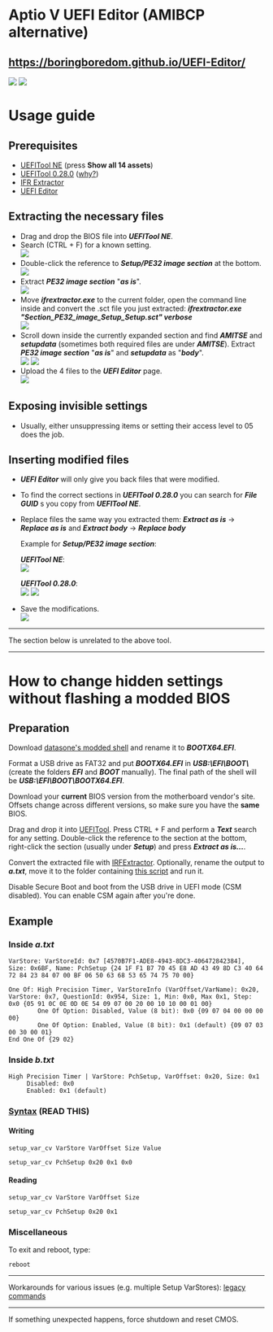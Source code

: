 # Aptio V UEFI Editor (AMIBCP alternative)

## https://boringboredom.github.io/UEFI-Editor/

![](./images/showcase/1.png)
![](./images/showcase/2.png)

# Usage guide

## Prerequisites

- [UEFITool NE](https://github.com/LongSoft/UEFITool/releases) (press **Show all 14 assets**)
- [UEFITool 0.28.0](https://github.com/LongSoft/UEFITool/releases/tag/0.28.0) ([why?](https://github.com/LongSoft/UEFITool/issues/67#issuecomment-268906461))
- [IFR Extractor](https://github.com/LongSoft/IFRExtractor-RS/releases)
- [UEFI Editor](https://boringboredom.github.io/UEFI-Editor/)

## Extracting the necessary files

- Drag and drop the BIOS file into **_UEFITool NE_**.
- Search (CTRL + F) for a known setting.  
  ![](./images/extraction/1.png)
- Double-click the reference to **_Setup/PE32 image section_** at the bottom.  
  ![](./images/extraction/2.png)
- Extract **_PE32 image section_** "**_as is_**".  
  ![](./images/extraction/3.png)
- Move **_ifrextractor.exe_** to the current folder, open the command line inside and convert the .sct file you just extracted: **_ifrextractor.exe "Section_PE32_image_Setup_Setup.sct" verbose_**  
  ![](./images/extraction/4.png)
- Scroll down inside the currently expanded section and find **_AMITSE_** and **_setupdata_** (sometimes both required files are under **_AMITSE_**). Extract **_PE32 image section_** "**_as is_**" and **_setupdata_** as "**_body_**".  
  ![](./images/extraction/5.png)
  ![](./images/extraction/6.png)
- Upload the 4 files to the **_UEFI Editor_** page.  
  ![](./images/extraction/7.png)

## Exposing invisible settings

- Usually, either unsuppressing items or setting their access level to 05 does the job.

## Inserting modified files

- **_UEFI Editor_** will only give you back files that were modified.
- To find the correct sections in **_UEFITool 0.28.0_** you can search for **_File GUID_** s you copy from **_UEFITool NE_**.
- Replace files the same way you extracted them: **_Extract as is_** -> **_Replace as is_** and **_Extract body_** -> **_Replace body_**

  Example for **_Setup/PE32 image section_**:

  **_UEFITool NE_**:  
  ![](./images/insertion/1.png)

  **_UEFITool 0.28.0_**:  
  ![](./images/insertion/2.png)
  ![](./images/insertion/3.png)

- Save the modifications.  
  ![](./images/insertion/4.png)

---

The section below is unrelated to the above tool.

---

# How to change hidden settings without flashing a modded BIOS

## Preparation

Download [datasone's modded shell](https://github.com/datasone/grub-mod-setup_var/releases) and rename it to **_BOOTX64.EFI_**.

Format a USB drive as FAT32 and put **_BOOTX64.EFI_** in **_USB:\EFI\BOOT\\_** (create the folders **_EFI_** and **_BOOT_** manually). The final path of the shell will be **_USB:\EFI\BOOT\BOOTX64.EFI_**.

Download your **current** BIOS version from the motherboard vendor's site. Offsets change across different versions, so make sure you have the **same** BIOS.

Drag and drop it into [UEFITool](https://github.com/LongSoft/UEFITool/releases). Press CTRL + F and perform a **_Text_** search for any setting. Double-click the reference to the section at the bottom, right-click the section (usually under **_Setup_**) and press **_Extract as is..._**.

Convert the extracted file with [IRFExtractor](https://github.com/LongSoft/Universal-IFR-Extractor/releases). Optionally, rename the output to **_a.txt_**, move it to the folder containing [this script](https://github.com/BoringBoredom/IFR-Formatter/releases) and run it.

Disable Secure Boot and boot from the USB drive in UEFI mode (CSM disabled). You can enable CSM again after you're done.

## Example

### Inside _a.txt_

```
VarStore: VarStoreId: 0x7 [4570B7F1-ADE8-4943-8DC3-406472842384], Size: 0x6BF, Name: PchSetup {24 1F F1 B7 70 45 E8 AD 43 49 8D C3 40 64 72 84 23 84 07 00 BF 06 50 63 68 53 65 74 75 70 00}
```

```
One Of: High Precision Timer, VarStoreInfo (VarOffset/VarName): 0x20, VarStore: 0x7, QuestionId: 0x954, Size: 1, Min: 0x0, Max 0x1, Step: 0x0 {05 91 0C 0E 0D 0E 54 09 07 00 20 00 10 10 00 01 00}
        One Of Option: Disabled, Value (8 bit): 0x0 {09 07 04 00 00 00 00}
        One Of Option: Enabled, Value (8 bit): 0x1 (default) {09 07 03 00 30 00 01}
End One Of {29 02}
```

### Inside _b.txt_

```
High Precision Timer | VarStore: PchSetup, VarOffset: 0x20, Size: 0x1
     Disabled: 0x0
     Enabled: 0x1 (default)
```

### [Syntax](https://github.com/datasone/grub-mod-setup_var#setup_var_cv) (READ THIS)

#### Writing

```
setup_var_cv VarStore VarOffset Size Value
```

```
setup_var_cv PchSetup 0x20 0x1 0x0
```

#### Reading

```
setup_var_cv VarStore VarOffset Size
```

```
setup_var_cv PchSetup 0x20 0x1
```

### Miscellaneous

To exit and reboot, type:

```
reboot
```

---

Workarounds for various issues (e.g. multiple Setup VarStores): [legacy commands](https://github.com/datasone/grub-mod-setup_var#legacy-commands)

---

If something unexpected happens, force shutdown and reset CMOS.
